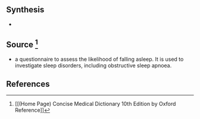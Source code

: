 ## Synthesis
- 
## Source [^1]
- a questionnaire to assess the likelihood of falling asleep. It is used to investigate sleep disorders, including obstructive sleep apnoea.
## References

[^1]: [[(Home Page) Concise Medical Dictionary 10th Edition by Oxford Reference]]